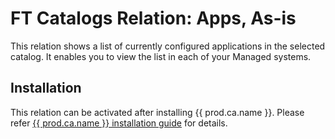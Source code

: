 # FT Catalogs Relation: Apps, As-is

This relation shows a list of currently configured applications in the selected catalog. It enables you to view the list in each of your Managed systems.

## Installation
This relation can be activated after installing {{ prod.ca.name }}. Please refer [{{ prod.ca.name }} installation guide](../../ca/FPS01/inst.md) for details.



